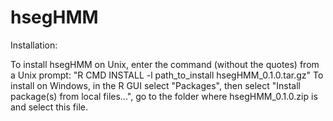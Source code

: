# hsegHMM
Installation:


To install hsegHMM on Unix, enter the command (without the quotes) from a Unix prompt: "R CMD INSTALL -l path_to_install hsegHMM_0.1.0.tar.gz"
To install on Windows, in the R GUI select "Packages", then select "Install package(s) from local files...", go to the folder where hsegHMM_0.1.0.zip is and select this file.
